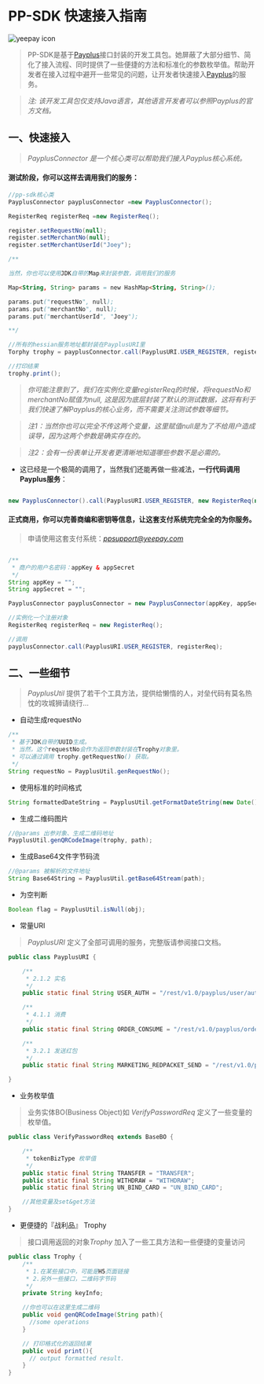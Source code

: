 # PP-SDK 快速接入指南

![yeepay icon](http://www.yeepay.com/images/logo.png)

> PP-SDK是基于[Payplus](http://payplus.yeepay.com)接口封装的开发工具包。她屏蔽了大部分细节、简化了接入流程、同时提供了一些便捷的方法和标准化的参数枚举值。帮助开发者在接入过程中避开一些常见的问题，让开发者快速接入[Payplus](http://payplus.yeepay.com)的服务。  

> *注: 该开发工具包仅支持Java语言，其他语言开发者可以参照Payplus的官方文档。*

## 一、快速接入

> *PayplusConnector 是一个核心类可以帮助我们接入Payplus核心系统。*

#### 测试阶段，你可以这样去调用我们的服务：

```java
//pp-sdk核心类
PayplusConnector payplusConnector =new PayplusConnector();

RegisterReq registerReq =new RegisterReq();

register.setRequestNo(null);
register.setMerchantNo(null);
register.setMerchantUserId("Joey");

/**

当然，你也可以使用JDK自带的Map来封装参数，调用我们的服务

Map<String, String> params = new HashMap<String, String>();

params.put("requestNo", null);
params.put("merchantNo", null);
params.put("merchantUserId", "Joey");

**/

//所有的hessian服务地址都封装在PayplusURI里
Torphy trophy = payplusConnector.call(PayplusURI.USER_REGISTER, registerReq);

//打印结果
trophy.print();

```

>*你可能注意到了，我们在实例化变量registerReq的时候，将requestNo和merchantNo赋值为null, 这是因为底层封装了默认的测试数据，这将有利于我们快速了解Payplus的核心业务，而不需要关注测试参数等细节。*

>*注1：当然你也可以完全不传这两个变量，这里赋值null是为了不给用户造成误导，因为这两个参数是确实存在的。*

>*注2：会有一份表单让开发者更清晰地知道哪些参数不是必需的。*

* 这已经是一个极简的调用了，当然我们还能再做一些减法，**一行代码调用Payplus服务**：

```java

new PayplusConnector().call(PayplusURI.USER_REGISTER, new RegisterReq(null, null, "Joey")).print();

```
#### 正式商用，你可以完善商编和密钥等信息，让这套支付系统完完全全的为你服务。

> 申请使用这套支付系统：*<ppsupport@yeepay.com>*

```java

/**
 * 商户的用户名密码：appKey & appSecret
 */
String appKey = "";
String appSecret = "";

PayplusConnector payplusConnector = new PayplusConnector(appKey, appSecret);

//实例化一个注册对象
RegisterReq registerReq = new RegisterReq();

//调用
payplusConnector.call(PayplusURI.USER_REGISTER, registerReq);

```

## 二、一些细节
>*PayplusUtil* 提供了若干个工具方法，提供给懒惰的人，对垒代码有莫名热忱的攻城狮请绕行...  

* 自动生成requestNo

```java
/**
 * 基于JDK自带的UUID生成。
 * 当然，这个requestNo会作为返回参数封装在Trophy对象里。
 * 可以通过调用 trophy.getRequestNo() 获取。
 */
String requestNo = PayplusUtil.genRequestNo();
```

* 使用标准的时间格式

```java
String formattedDateString = PayplusUtil.getFormatDateString(new Date());
```

* 生成二维码图片

```java
//@params 出参对象、生成二维码地址
PayplusUtil.genQRCodeImage(trophy, path);
```

* 生成Base64文件字节码流

```java
//@params 被解析的文件地址
String Base64String = PayplusUtil.getBase64Stream(path);
```

* 为空判断

```java
Boolean flag = PayplusUtil.isNull(obj);
```

* 常量URI  
>*PayplusURI* 定义了全部可调用的服务，完整版请参阅接口文档。

```java
public class PayplusURI {

    /**
     * 2.1.2 实名
     */
    public static final String USER_AUTH = "/rest/v1.0/payplus/user/auth";

    /**
     * 4.1.1 消费
     */
    public static final String ORDER_CONSUME = "/rest/v1.0/payplus/order/consume";

    /**
     * 3.2.1 发送红包
     */
    public static final String MARKETING_REDPACKET_SEND = "/rest/v1.0/payplus/merchant/sendRedPacket";

}

```

* 业务枚举值  

>业务实体BO(Business Object)如 *VerifyPasswordReq* 定义了一些变量的枚举值。

```java
public class VerifyPasswordReq extends BaseBO {

    /**
     * tokenBizType 枚举值
     */
    public static final String TRANSFER = "TRANSFER";
    public static final String WITHDRAW = "WITHDRAW";
    public static final String UN_BIND_CARD = "UN_BIND_CARD";

    //其他变量及set&get方法
}
```
* 更便捷的『战利品』 Trophy

>接口调用返回的对象*Trophy* 加入了一些工具方法和一些便捷的变量访问

```java
public class Trophy {
    /**
     * 1.在某些接口中，可能是H5页面链接
     * 2.另外一些接口，二维码字节码
     */
    private String keyInfo;

    //你也可以在这里生成二维码
    public void genQRCodeImage(String path){
      //some operations
    }

    // 打印格式化的返回结果
    public void print(){
      // output formatted result.
    }
}
```
